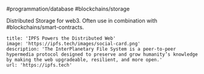 #programmation/database
#blockchains/storage 

Distributed Storage for web3. Often use in combination with #blockchains/smart-contracts.

```embed
title: 'IPFS Powers the Distributed Web'
image: 'https://ipfs.tech/images/social-card.png'
description: 'The InterPlanetary File System is a peer-to-peer hypermedia protocol designed to preserve and grow humanity’s knowledge by making the web upgradeable, resilient, and more open.'
url: 'https://ipfs.tech'
```


